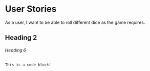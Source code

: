 # User Stories

As a user, I want to be able to roll different dice as the game requires. 


## Heading 2

###### Heading 6

```
This is a code block!
```